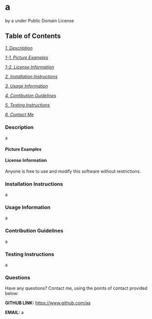 
# a
by a under Public Domain License

## Table of Contents
[*1. Description*](#description)

[*1-1. Picture Examples*](#picture-examples)

[*1-2. License Information*](#license-information)

[*2. Installation Instructions*](#installation-instructions)

[*3. Usage Information*](#usage-information)

[*4. Contibution Guidelines*](#contribution-guidelines)

[*5. Testing Instructions*](#testing-instructions)

[*6. Contact Me*](#contact-me)


### Description
a

#### Picture Examples

#### License Information
Anyone is free to use and modify this software without restrictions.

### Installation Instructions
a

### Usage Information
a

### Contribution Guidelines
a

### Testing Instructions
a

### Questions
Have any questions? Contact me, using the points of contact provided below:

**GITHUB LINK:** https://www.github.com/aa

**EMAIL:** a
    